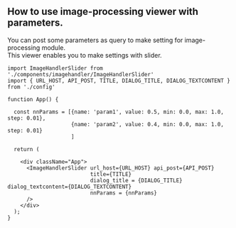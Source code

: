 
## How to use image-processing viewer with parameters.  
 You can post some parameters as query to make setting for image-processing module.  
This viewer enables you to make settings with slider.  

```
import ImageHandlerSlider from './components/imagehandler/ImageHandlerSlider'
import { URL_HOST, API_POST, TITLE, DIALOG_TITLE, DIALOG_TEXTCONTENT } from './config'

function App() {

  const nnParams = [{name: 'param1', value: 0.5, min: 0.0, max: 1.0, step: 0.01}, 
                    {name: 'param2', value: 0.4, min: 0.0, max: 1.0, step: 0.01}
                    ]

  return (
    
    <div className="App">
      <ImageHandlerSlider url_host={URL_HOST} api_post={API_POST} 
                          title={TITLE} 
                          dialog_title = {DIALOG_TITLE} dialog_textcontent={DIALOG_TEXTCONTENT}
                          nnParams = {nnParams}
      />
    </div>
  );
}

```